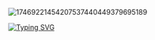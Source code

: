 ![17469221454207537440449379695189](https://github.com/user-attachments/assets/009b03ff-c00e-4fc1-b84b-f4a6b36ae393)


[![Typing SVG](https://readme-typing-svg.demolab.com?font=Tiny5&pause=1000&color=647B4DE5&width=435&lines=hello+youtube!;today+I'm+going+to+make+a+tour+of+the+second+version+of+the+house;droga;falei+errado;vou+ter+que+recome%C3%A7ar;que+saco;eu+me+pergunto+o+que+eu+podia+adicionar+naquele+canto+vazio;eu+you+falar+com+o+cappy;ele+e+muto+melhor+construindo+do+que+eu+xD)](https://git.io/typing-svg)

<!--
**r0chas313/r0chas313** is a ✨ _special_ ✨ repository because its `README.md` (this file) appears on your GitHub profile.

Here are some ideas to get you started:

- 🔭 I’m currently working on ...
- 🌱 I’m currently learning ...
- 👯 I’m looking to collaborate on ...
- 🤔 I’m looking for help with ...
- 💬 Ask me about ...
- 📫 How to reach me: ...
- 😄 Pronouns: ...
- ⚡ Fun fact: ...
-->

